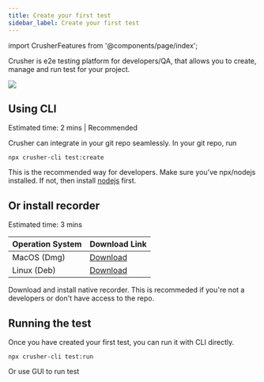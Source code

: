 ```yaml
---
title: Create your first test
sidebar_label: Create your first test
---
```


import CrusherFeatures from '@components/page/index';

<head>
  <title>Create a test - Crusher docs</title>
  <meta name="description" />
</head>

Crusher is e2e testing platform for developers/QA, that allows you to create, manage and run test for your project.

<img src="https://i.imgur.com/fkY2m6F.png" />

## Using CLI

<div style={{ fontSize: 12, marginBottom: 24 }}>Estimated time: 2 mins | Recommended</div>

Crusher can integrate in your git repo seamlessly. In your git repo, run

```shell
npx crusher-cli test:create
```

This is the recommended way for developers. Make sure you've npx/nodejs installed. If not, then install [nodejs](https://nodejs.org/en/download/) first.

## Or install recorder

<div style={{ fontSize: 12, marginBottom: 24 }}>Estimated time: 3 mins</div>

| Operation System | Download Link                                                                    |
| ---------------- | -------------------------------------------------------------------------------- |
| MacOS (Dmg)      | [Download](https://github.com/crusherdev/crusher-downloads/releases/tag/v1.0.32) |
| Linux (Deb)      | [Download](https://github.com/crusherdev/crusher-downloads/releases/tag/v1.0.32) |

Download and install native recorder. This is recommeded if you're not a developers or don't have access to the repo.

## Running the test

Once you have created your first test, you can run it with CLI directly.

```shell
npx crusher-cli test:run
```

Or use GUI to run test
